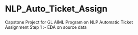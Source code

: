 # NLP_Auto_Ticket_Assign
Capstone Project for GL AIML Program on NLP Automatic Ticket Assignment
Step 1 :- EDA on source data

